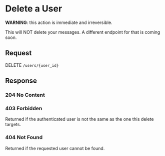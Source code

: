# Delete a User

**WARNING**: this action is immediate and irreversible.

This will NOT delete your messages. A different endpoint for that is coming soon.

## Request
DELETE `/users/{user_id}`

## Response
### 204 No Content

### 403 Forbidden
Returned if the authenticated user is not the same as the one this delete targets.

### 404 Not Found
Returned if the requested user cannot be found.
